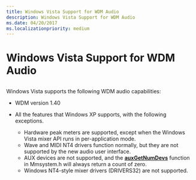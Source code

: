 ```yaml
---
title: Windows Vista Support for WDM Audio
description: Windows Vista Support for WDM Audio
ms.date: 04/20/2017
ms.localizationpriority: medium
---
```


# Windows Vista Support for WDM Audio


## <span id="windows_xp_support_for_wdm_audio"></span><span id="WINDOWS_XP_SUPPORT_FOR_WDM_AUDIO"></span>


Windows Vista supports the following WDM audio capabilities:

-   WDM version 1.40

-   All the features that Windows XP supports, with the following exceptions.
    -   Hardware peak meters are supported, except when the Windows Vista mixer API runs in per-application mode.
    -   Wave and MIDI NT4 drivers function normally, but they are not supported by the new audio user interface.
    -   AUX devices are not supported, and the [**auxGetNumDevs**](/previous-versions/dd756713(v=vs.85)) function in Mmsystem.h will always return a count of zero.
    -   Windows NT4-style mixer drivers (DRIVERS32) are not supported.

 


